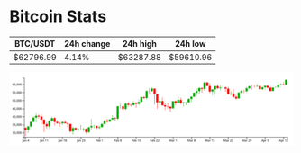 # Bitcoin Stats

BTC/USDT|24h change|24h high|24h low|
|---|---|---|---|
|$62796.99|4.14%|$63287.88|$59610.96|

<img src="./chart.svg">
